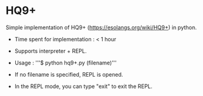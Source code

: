 # HQ9+

Simple implementation of HQ9+ (https://esolangs.org/wiki/HQ9+) in python.

- Time spent for implementation : < 1 hour

- Supports interpreter + REPL.

- Usage : '''$ python hq9+.py (filename)'''

- If no filename is specified, REPL is opened.

- In the REPL mode, you can type "exit" to exit the REPL.

